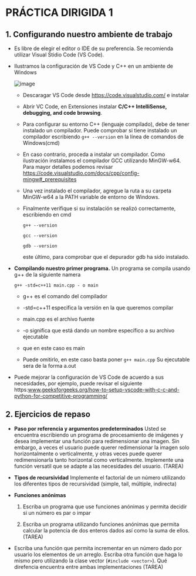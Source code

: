 # PRÁCTICA DIRIGIDA 1

## 1. Configurando nuestro ambiente de trabajo 
  * Es libre de elegir el editor o IDE de su preferencia. Se recomienda utilizar Visual Stidio Code (VS Code).
  
  * Ilustramos la configuración de VS Code y C++ en un ambiente de Windows

    ![image](https://github.com/FPCCuni/FP-CC112/assets/164098903/e3b9c881-37d4-41c9-8de1-adddfbddc9bf)

    - Descaragar VS Code desde https://code.visualstudio.com/ e instalar
   
    - Abrir VC Code, en Extensiones instalar **C/C++ IntelliSense, debugging, and code browsing**.
   
    - Para configurar su entorno C++ (lenguaje compilado), debe de tener instalado un compilador. Puede
      comprobar si tiene instalado un compilador escribiendo ``g++ --version`` en la línea de comandos de Windows(cmd)
      
    - En caso contrario, proceda a instalar un compilador. Como ilustración instalamos el compilador
      GCC utilizando MinGW-w64. Para mayor detalles podemos revisar https://code.visualstudio.com/docs/cpp/config-mingw#_prerequisites

    - Una vez instalado el compilador, agregue la ruta a su carpeta MinGW-w64 a la PATH variable de entorno de Windows.
   
    - Finalmente verifique si su instalación se realizó correctamente, escribiendo en cmd
      
      ``g++ --version``
   
      ``gcc --version``
      
      ``gdb --version``
      
      este último, para comprobar que  el depurador gdb  ha sido instalado.


* **Compilando nuestro primer programa.** Un programa  se compila usando g++ de la siguiente namera

  ``g++ -std=c++11 main.cpp - o main``
  - g++ es el comando del compilador
 
  - -std=c++11 especifica la versión en la que queremos compilar
 
  - main.cpp es el archivo fuente
 
  - -o significa que está dando un nombre específico a su archivo  ejecutable
 
  - que en este caso es main
 
  - Puede omitirlo, en este caso basta poner  ``g++ main.cpp``
    Su ejecutable sera de la forma a.out

 * Puede mejorar la configuración de VS Code de acuerdo a sus necesidades, por ejemplo, puede revisar  el siguiente
https:www.geeksforgeeks.org/how-to-setup-vscode-with-c-c-and-python-for-competitive-programming/



 ## 2.  Ejercicios de repaso 

  * **Paso por referencia y argumentos predeterminados** Usted se encuentra escribiendo un programa de procesamiento de imágenes
    y desea implementar una función para redimensionar una imagen. Sin embargo, a veces el usuario puede querer redimensionar
    la imagen solo horizontalmente o verticalmente, y otras veces puede querer redimensionarla tanto horizontal como verticalmente.
    Implemente una función versatil que se adapte a las necesidades del usuario. (TAREA)

  * **Tipos de recursividad** Implemente el factorial de un número utilizando los diferentes tipos de recursividad (simple, tail, múltiple, indirecta) 

  * **Funciones anónimas**
     1. Escriba un programa que use funciones anónimas y permita decidir si un número es par o impar
   
     2. Escriba un programa utilizando funciones anónimas que permita calcular la potencia de dos enteros dados así como la suma de ellos. (TAREA)
   

   * Escriba una función que permita incrementar en un número dado por usuario los elementos de un arreglo. Escriba otra función que haga lo mismo pero utilizando
     la clase vector (``#include <vector>``). Qué direfencia encuentra entre ambas implementaciones (TAREA)

